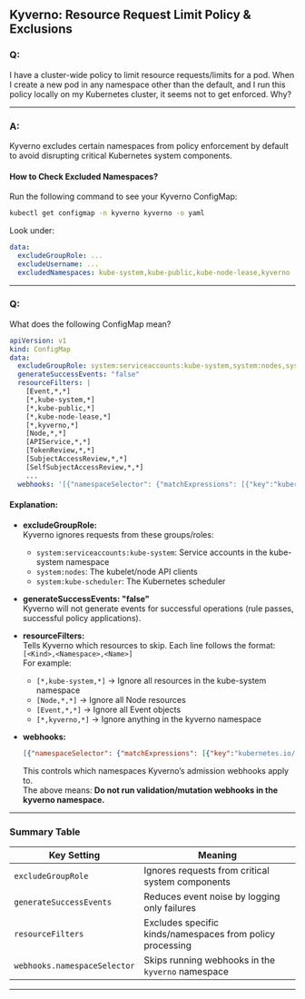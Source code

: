 ## Kyverno: Resource Request Limit Policy & Exclusions

### Q:
I have a cluster-wide policy to limit resource requests/limits for a pod. When I create a new pod in any namespace other than the default, and I run this policy locally on my Kubernetes cluster, it seems not to get enforced. Why?

---

### A:
Kyverno excludes certain namespaces from policy enforcement by default to avoid disrupting critical Kubernetes system components.

#### **How to Check Excluded Namespaces?**

Run the following command to see your Kyverno ConfigMap:

```bash
kubectl get configmap -n kyverno kyverno -o yaml
```

Look under:

```yaml
data:
  excludeGroupRole: ...
  excludeUsername: ...
  excludedNamespaces: kube-system,kube-public,kube-node-lease,kyverno
```

---

### Q:
What does the following ConfigMap mean?

```yaml
apiVersion: v1
kind: ConfigMap
data:
  excludeGroupRole: system:serviceaccounts:kube-system,system:nodes,system:kube-scheduler
  generateSuccessEvents: "false"
  resourceFilters: |
    [Event,*,*]
    [*,kube-system,*]
    [*,kube-public,*]
    [*,kube-node-lease,*]
    [*,kyverno,*]
    [Node,*,*]
    [APIService,*,*]
    [TokenReview,*,*]
    [SubjectAccessReview,*,*]
    [SelfSubjectAccessReview,*,*]
    ...
  webhooks: '[{"namespaceSelector": {"matchExpressions": [{"key":"kubernetes.io/metadata.name","operator":"NotIn","values":["kyverno"]}]}}]'
```

#### **Explanation:**

- **excludeGroupRole:**  
  Kyverno ignores requests from these groups/roles:
  - `system:serviceaccounts:kube-system`: Service accounts in the kube-system namespace
  - `system:nodes`: The kubelet/node API clients
  - `system:kube-scheduler`: The Kubernetes scheduler

- **generateSuccessEvents: "false"**  
  Kyverno will not generate events for successful operations (rule passes, successful policy applications).

- **resourceFilters:**  
  Tells Kyverno which resources to skip. Each line follows the format:  
  `[<Kind>,<Namespace>,<Name>]`  
  For example:
  - `[*,kube-system,*]` → Ignore all resources in the kube-system namespace
  - `[Node,*,*]` → Ignore all Node resources
  - `[Event,*,*]` → Ignore all Event objects
  - `[*,kyverno,*]` → Ignore anything in the kyverno namespace

- **webhooks:**  
  ```json
  [{"namespaceSelector": {"matchExpressions": [{"key":"kubernetes.io/metadata.name","operator":"NotIn","values":["kyverno"]}]}}]
  ```
  This controls which namespaces Kyverno’s admission webhooks apply to.  
  The above means: **Do not run validation/mutation webhooks in the kyverno namespace.**

---

### **Summary Table**

| Key Setting                  | Meaning                                                    |
|------------------------------|------------------------------------------------------------|
| `excludeGroupRole`           | Ignores requests from critical system components           |
| `generateSuccessEvents`      | Reduces event noise by logging only failures               |
| `resourceFilters`            | Excludes specific kinds/namespaces from policy processing  |
| `webhooks.namespaceSelector` | Skips running webhooks in the `kyverno` namespace          |

---